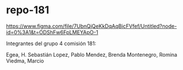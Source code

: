 # repo-181
https://www.figma.com/file/7UbnQjQeKkDqAqBicFVfef/Untitled?node-id=0%3A1&t=ODShFw6FpLMEYApO-1

Integrantes del grupo 4 comisión 181:

Egea, H. Sebastián
Lopez, Pablo
Mendez, Brenda
Montenegro, Romina
Viedma, Marcio
